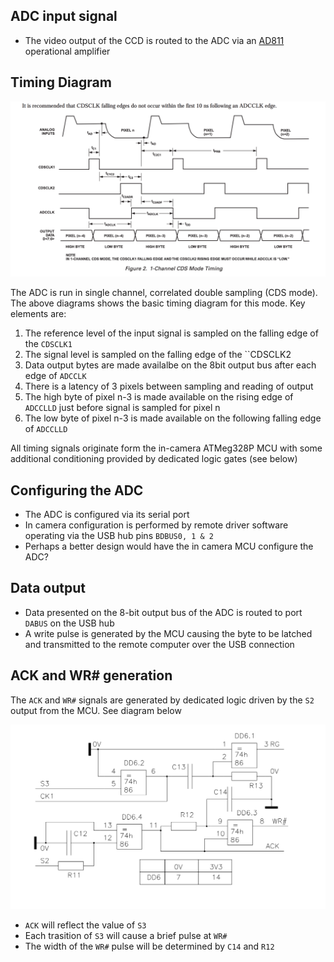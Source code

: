 

## ADC input signal

* The video output of the CCD is routed to the ADC via an [AD811](https://www.analog.com/media/en/technical-documentation/data-sheets/AD811.pdf)
operational amplifier

## Timing Diagram

![Timing diagram](./acd_timing_1_ch_CDS.png)

The ADC is run in single channel, correlated double sampling (CDS mode). The above diagrams shows the basic timing diagram for this mode. Key elements are:

1. The reference level of the input signal is sampled on the falling edge of the ``CDSCLK1``
1. The signal level is sampled on the falling edge of the ``CDSCLK2
1. Data output bytes are made availalbe on the 8bit output bus after each edge of ``ADCCLK``
1. There is a latency of 3 pixels between sampling and reading of output
1. The high byte of pixel n-3 is made available on the rising edge of ``ADCCLLD`` just before signal is sampled for pixel n
1. The low byte of pixel n-3 is made available on the following falling edge of ``ADCCLLD``

All timing signals originate form the in-camera ATMeg328P MCU with some additional conditioning provided by dedicated logic gates (see below)

## Configuring the ADC

* The ADC is configured via its serial port
* In camera configuration is performed by remote driver software operating via the USB hub pins ``BDBUS0, 1 & 2``
* Perhaps a better design would have the in camera MCU configure the ADC?

## Data output

* Data presented on the 8-bit output bus of the ADC is routed to port ``DABUS`` on the USB hub
* A write pulse is generated by the MCU causing the byte to be latched and transmitted to the remote computer over the USB connection

## ACK and WR# generation

The ``ACK`` and ``WR#`` signals are generated by dedicated logic driven by the ``S2`` output from the MCU. See diagram below

![ACK and WR generation](ack_wr_generation.png)

* ``ACK`` will reflect the value of ``S3``
* Each trasition of ``S3`` will cause a brief pulse at ``WR#``
* The width of the ``WR#`` pulse will be determined by ``C14`` and ``R12``


